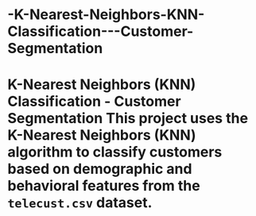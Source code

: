 # -K-Nearest-Neighbors-KNN-Classification---Customer-Segmentation
# K-Nearest Neighbors (KNN) Classification - Customer Segmentation  This project uses the **K-Nearest Neighbors (KNN)** algorithm to classify customers based on demographic and behavioral features from the `telecust.csv` dataset. 
